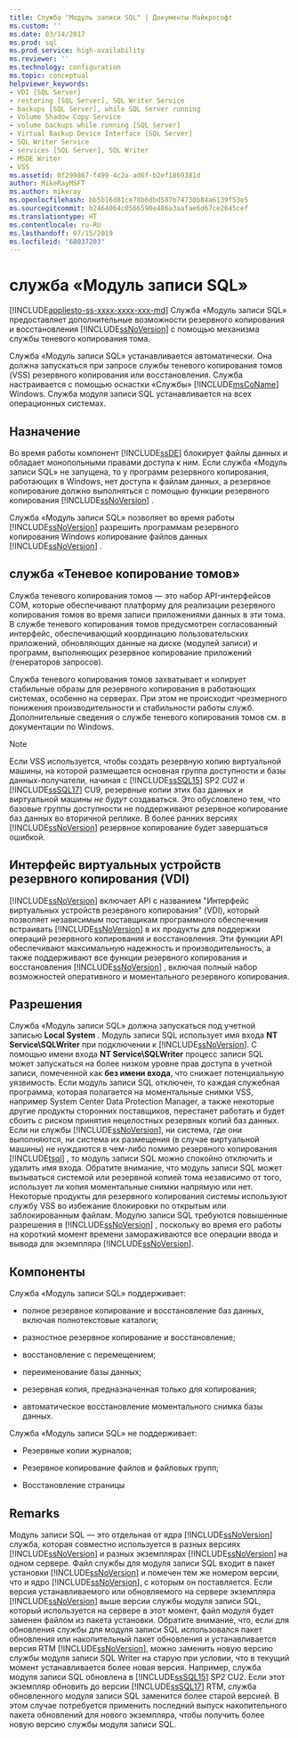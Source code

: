 ```yaml
---
title: Служба "Модуль записи SQL" | Документы Майкрософт
ms.custom: ''
ms.date: 03/14/2017
ms.prod: sql
ms.prod_service: high-availability
ms.reviewer: ''
ms.technology: configuration
ms.topic: conceptual
helpviewer_keywords:
- VDI [SQL Server]
- restoring [SQL Server], SQL Writer Service
- backups [SQL Server], while SQL Server running
- Volume Shadow Copy Service
- volume backups while running [SQL Server]
- Virtual Backup Device Interface [SQL Server]
- SQL Writer Service
- services [SQL Server], SQL Writer
- MSDE Writer
- VSS
ms.assetid: 0f299867-f499-4c2a-ad6f-b2ef1869381d
author: MikeRayMSFT
ms.author: mikeray
ms.openlocfilehash: bb5b16d81ce78b6dbd587b74730b84a6139f53e5
ms.sourcegitcommit: b2464064c0566590e486a3aafae6d67ce2645cef
ms.translationtype: HT
ms.contentlocale: ru-RU
ms.lasthandoff: 07/15/2019
ms.locfileid: "68037203"
---
```

# <a name="sql-writer-service"></a>cлужба «Модуль записи SQL»
[!INCLUDE[appliesto-ss-xxxx-xxxx-xxx-md](../../includes/appliesto-ss-xxxx-xxxx-xxx-md.md)]
  Служба «Модуль записи SQL» предоставляет дополнительные возможности резервного копирования и восстановления [!INCLUDE[ssNoVersion](../../includes/ssnoversion-md.md)] с помощью механизма службы теневого копирования тома.  
  
 Служба «Модуль записи SQL» устанавливается автоматически. Она должна запускаться при запросе службы теневого копирования томов (VSS) резервного копирования или восстановления. Служба настраивается с помощью оснастки «Службы» [!INCLUDE[msCoName](../../includes/msconame-md.md)] Windows. Служба модуля записи SQL устанавливается на всех операционных системах.  
  
## <a name="purpose"></a>Назначение  
 Во время работы компонент [!INCLUDE[ssDE](../../includes/ssde-md.md)] блокирует файлы данных и обладает монопольными правами доступа к ним. Если служба «Модуль записи SQL» не запущена, то у программ резервного копирования, работающих в Windows, нет доступа к файлам данных, а резервное копирование должно выполняться с помощью функции резервного копирования [!INCLUDE[ssNoVersion](../../includes/ssnoversion-md.md)] .  
  
 Служба «Модуль записи SQL» позволяет во время работы [!INCLUDE[ssNoVersion](../../includes/ssnoversion-md.md)] разрешить программам резервного копирования Windows копирование файлов данных [!INCLUDE[ssNoVersion](../../includes/ssnoversion-md.md)] .  
  
## <a name="volume-shadow-copy-service"></a>служба «Теневое копирование томов»  
 Служба теневого копирования томов — это набор API-интерфейсов COM, которые обеспечивают платформу для реализации резервного копирования томов во время записи приложениями данных в эти тома. В службе теневого копирования томов предусмотрен согласованный интерфейс, обеспечивающий координацию пользовательских приложений, обновляющих данные на диске (модулей записи) и программ, выполняющих резервное копирование приложений (генераторов запросов).  
  
 Служба теневого копирования томов захватывает и копирует стабильные образы для резервного копирования в работающих системах, особенно на серверах. При этом не происходит чрезмерного понижения производительности и стабильности работы служб. Дополнительные сведения о службе теневого копирования томов см. в документации по Windows.  

> [!NOTE]
> Если VSS используется, чтобы создать резервную копию виртуальной машины, на которой размещается основная группа доступности и базы данных-получатели, начиная с [!INCLUDE[ssSQL15](../../includes/sssql15-md.md)] SP2 CU2 и [!INCLUDE[ssSQL17](../../includes/sssql17-md.md)] CU9, резервные копии этих баз данных и виртуальной машины *не будут* создаваться.  Это обусловлено тем, что базовые группы доступности не поддерживают резервное копирование баз данных во вторичной реплике.  В более ранних версиях [!INCLUDE[ssNoVersion](../../includes/ssnoversion-md.md)] резервное копирование будет завершаться ошибкой.
  
## <a name="virtual-backup-device-interface-vdi"></a>Интерфейс виртуальных устройств резервного копирования (VDI)  
 [!INCLUDE[ssNoVersion](../../includes/ssnoversion-md.md)] включает API с названием "Интерфейс виртуальных устройств резервного копирования" (VDI), который позволяет независимым поставщикам программного обеспечения встраивать [!INCLUDE[ssNoVersion](../../includes/ssnoversion-md.md)] в их продукты для поддержки операций резервного копирования и восстановления. Эти функции API обеспечивают максимальную надежность и производительность, а также поддерживают все функции резервного копирования и восстановления [!INCLUDE[ssNoVersion](../../includes/ssnoversion-md.md)] , включая полный набор возможностей оперативного и моментального резервного копирования.  
  
## <a name="permissions"></a>Разрешения  
 Служба «Модуль записи SQL» должна запускаться под учетной записью **Local System** . Модуль записи SQL использует имя входа **NT Service\SQLWriter** при подключении к [!INCLUDE[ssNoVersion](../../includes/ssnoversion-md.md)]. С помощью имени входа **NT Service\SQLWriter** процесс записи SQL может запускаться на более низком уровне прав доступа в учетной записи, помеченной как **без имени входа**, что снижает потенциальную уязвимость. Если модуль записи SQL отключен, то каждая служебная программа, которая полагается на моментальные снимки VSS, например System Center Data Protection Manager, а также некоторые другие продукты сторонних поставщиков, перестанет работать и будет сбоить с риском принятия нецелостных резервных копий баз данных. Если ни службы [!INCLUDE[ssNoVersion](../../includes/ssnoversion-md.md)], ни система, где они выполняются, ни система их размещения (в случае виртуальной машины) не нуждаются в чем-либо помимо резервного копирования [!INCLUDE[tsql](../../includes/tsql-md.md)] , то модуль записи SQL можно спокойно отключить и удалить имя входа.  Обратите внимание, что модуль записи SQL может вызываться системой или резервной копией тома независимо от того, использует ли копия моментальные снимки напрямую или нет. Некоторые продукты для резервного копирования системы используют службу VSS во избежание блокировки по открытым или заблокированным файлам. Модулю записи SQL требуются повышенные разрешения в [!INCLUDE[ssNoVersion](../../includes/ssnoversion-md.md)] , поскольку во время его работы на короткий момент времени замораживаются все операции ввода и вывода для экземпляра [!INCLUDE[ssNoVersion](../../includes/ssnoversion-md.md)].  
  
## <a name="features"></a>Компоненты  
 Служба «Модуль записи SQL» поддерживает:  
  
-   полное резервное копирование и восстановление баз данных, включая полнотекстовые каталоги;  
  
-   разностное резервное копирование и восстановление;  
  
-   восстановление с перемещением;  
  
-   переименование базы данных;  
  
-   резервная копия, предназначенная только для копирования;  
  
-   автоматическое восстановление моментального снимка базы данных.  
  
 Служба «Модуль записи SQL» не поддерживает:  
  
-   Резервные копии журналов;  
  
-   Резервное копирование файлов и файловых групп;  
  
-   Восстановление страницы  
  
## <a name="remarks"></a>Remarks
Модуль записи SQL — это отдельная от ядра [!INCLUDE[ssNoVersion](../../includes/ssnoversion-md.md)] служба, которая совместно используется в разных версиях [!INCLUDE[ssNoVersion](../../includes/ssnoversion-md.md)] и разных экземплярах [!INCLUDE[ssNoVersion](../../includes/ssnoversion-md.md)] на одном сервере.  Файл службы для модуля записи SQL входит в пакет установки [!INCLUDE[ssNoVersion](../../includes/ssnoversion-md.md)] и помечен тем же номером версии, что и ядро [!INCLUDE[ssNoVersion](../../includes/ssnoversion-md.md)], с которым он поставляется.  Если версия устанавливаемого или обновляемого на сервере экземпляра [!INCLUDE[ssNoVersion](../../includes/ssnoversion-md.md)] выше версии службы модуля записи SQL, который используется на сервере в этот момент, файл модуля будет заменен файлом из пакета установки.  Обратите внимание, что, если для обновления службы для модуля записи SQL использовался пакет обновления или накопительный пакет обновления и устанавливается версия RTM [!INCLUDE[ssNoVersion](../../includes/ssnoversion-md.md)], можно заменить новую версию службы модуля записи SQL Writer на старую при условии, что в текущий момент устанавливается более новая версия.  Например, служба модуля записи SQL обновлена в [!INCLUDE[ssSQL15](../../includes/sssql15-md.md)] SP2 CU2.  Если этот экземпляр обновить до версии [!INCLUDE[ssSQL17](../../includes/sssql17-md.md)] RTM, служба обновленного модуля записи SQL заменится более старой версией.  В этом случае потребуется применить последний выпуск накопительного пакета обновлений для нового экземпляра, чтобы получить более новую версию службы модуля записи SQL.

